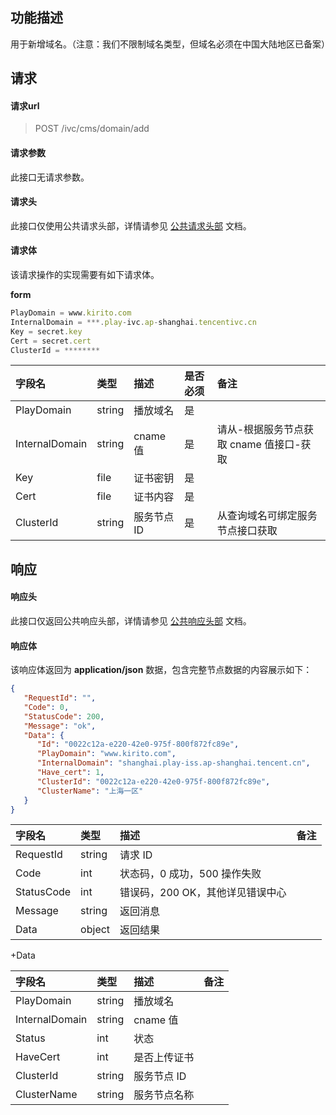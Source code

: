 
## 功能描述

用于新增域名。（注意：我们不限制域名类型，但域名必须在中国大陆地区已备案）

## 请求

#### 请求url

> POST /ivc/cms/domain/add

#### 请求参数

此接口无请求参数。

#### 请求头

此接口仅使用公共请求头部，详情请参见 [公共请求头部](https://cloud.tencent.com/document/product/1344/50451) 文档。

#### 请求体

该请求操作的实现需要有如下请求体。

**form**

```js
PlayDomain = www.kirito.com
InternalDomain = ***.play-ivc.ap-shanghai.tencentivc.cn
Key = secret.key
Cert = secret.cert
ClusterId = ********
```

| 字段名         | 类型   | 描述       | 是否必须 | 备注                                  |
| :------------- | :----- | :--------- | :------- | :------------------------------------ |
| PlayDomain     | string | 播放域名   | 是       |                                       |
| InternalDomain | string | cname 值    | 是       | 请从-根据服务节点获取 cname 值接口-获取 |
| Key            | file   | 证书密钥   | 是       |                                       |
| Cert           | file   | 证书内容   | 是       |                                       |
| ClusterId      | string | 服务节点 ID | 是       | 从查询域名可绑定服务节点接口获取      |

## 响应

#### 响应头

此接口仅返回公共响应头部，详情请参见 [公共响应头部](https://cloud.tencent.com/document/product/1344/50452) 文档。

#### 响应体

该响应体返回为 **application/json** 数据，包含完整节点数据的内容展示如下：

```json
{
   "RequestId": "",
   "Code": 0,
   "StatusCode": 200,
   "Message": "ok",
   "Data": {
      "Id": "0022c12a-e220-42e0-975f-800f872fc89e",
      "PlayDomain": "www.kirito.com",
      "InternalDomain": "shanghai.play-iss.ap-shanghai.tencent.cn",
      "Have_cert": 1,
      "ClusterId": "0022c12a-e220-42e0-975f-800f872fc89e",
      "ClusterName": "上海一区"
   }
}
```

| 字段名     | 类型   | 描述                             | 备注 |
| :--------- | :----- | :------------------------------- | :--- |
| RequestId  | string | 请求 ID                          |      |
| Code       | int    | 状态码，0 成功，500 操作失败     |      |
| StatusCode | int    | 错误码，200 OK，其他详见错误中心 |      |
| Message    | string | 返回消息                         |      |
| Data       | object | 返回结果                         |      |

+Data

| 字段名         | 类型   | 描述         | 备注 |
| :------------- | :----- | :----------- | :--- |
| PlayDomain     | string | 播放域名     |      |
| InternalDomain | string | cname 值      |      |
| Status         | int    | 状态         |      |
| HaveCert       | int    | 是否上传证书 |      |
| ClusterId      | string | 服务节点 ID   |      |
| ClusterName    | string | 服务节点名称 |      |

